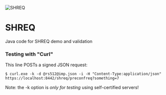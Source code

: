 ![SHREQ](https://cyberphone.github.io/doc/security/shreq.svg)

# SHREQ

Java code for SHREQ demo and validation

### Testing with "Curl"
This line POSTs a signed JSON request:
```code
$ curl.exe -k -d @rs512@imp.json -i -H "Content-Type:application/json" https://localhost:8442/shreq/preconfreq?something=7
```
Note: the -k option is *only for testing* using self-certified servers!

